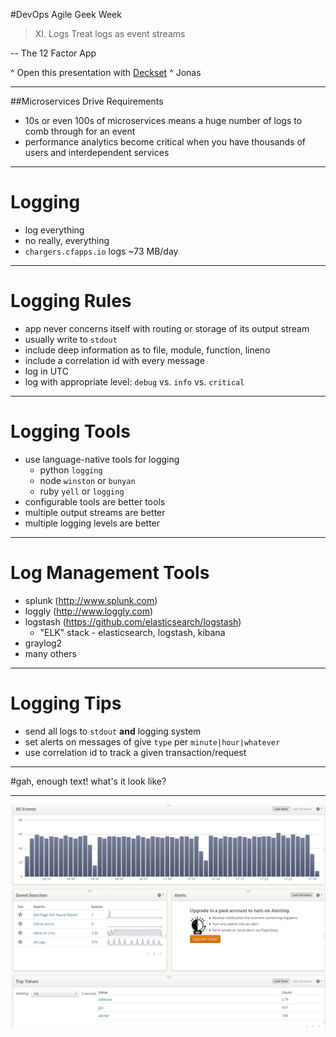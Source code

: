 #DevOps Agile Geek Week

>XI. Logs
Treat logs as event streams

-- The 12 Factor App

^ Open this presentation with [Deckset](http://www.decksetapp.com/)
^ Jonas

---

##Microservices Drive Requirements

* 10s or even 100s of microservices means a huge number of logs to comb through for an event
* performance analytics become critical when you have thousands of users and interdependent services

---

# Logging

* log everything
* no really, everything
* `chargers.cfapps.io` logs ~73 MB/day

---

# Logging Rules

* app never concerns itself with routing or storage of its output stream
* usually write to `stdout`
* include deep information as to file, module, function, lineno
* include a correlation id with every message
* log in UTC
* log with appropriate level: `debug` vs. `info` vs. `critical`

---

# Logging Tools

* use language-native tools for logging
  * python `logging`
  * node `winston` or `bunyan`
  * ruby `yell` or `logging`
* configurable tools are better tools
* multiple output streams are better
* multiple logging levels are better

---

# Log Management Tools

* splunk (http://www.splunk.com)
* loggly (http://www.loggly.com)
* logstash (https://github.com/elasticsearch/logstash)
  * "ELK" stack - elasticsearch, logstash, kibana
* graylog2
* many others

---

# Logging Tips
* send all logs to `stdout` **and** logging system
* set alerts on messages of give `type` per `minute|hour|whatever`
* use correlation id to track a given transaction/request

---

#gah, enough text!  what's it look like?

---

![fill](images/loggly.png)
